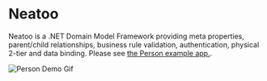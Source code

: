 # Neatoo
Neatoo is a .NET Domain Model Framework providing meta properties, parent/child relationships, business rule validation, authentication, physical 2-tier and data binding. Please see [the Person example app.](https://github.com/NeatooDotNet/Neatoo/tree/main/Examples/Person).


![Person Demo Gif](https://github.com/NeatooDotNet/Neatoo/NeatooPersonRules.gif "Person Demo")
